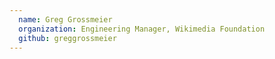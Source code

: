 ```yaml
---
  name: Greg Grossmeier
  organization: Engineering Manager, Wikimedia Foundation
  github: greggrossmeier
---
```

